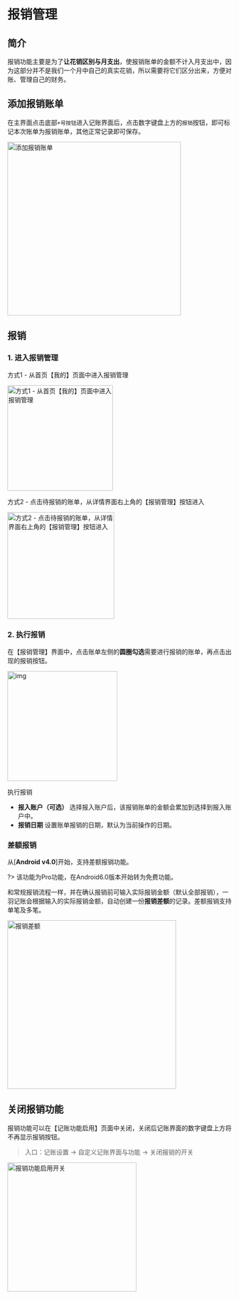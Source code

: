 # 报销管理

## 简介

报销功能主要是为了**让花销区别与月支出**，使报销账单的金额不计入月支出中，因为这部分并不是我们一个月中自己的真实花销，所以需要将它们区分出来，方便对账、管理自己的财务。

## 添加报销账单

在主界面点击底部`+号按钮`进入记账界面后，点击数字键盘上方的`报销`按钮，即可标记本次账单为报销账单，其他正常记录即可保存。

<img src="https://s1.ax1x.com/2023/02/21/pSj8JGd.jpg" title="" alt="添加报销账单" width="390">

## 报销

### 1. 进入报销管理

方式1 - 从首页【我的】页面中进入报销管理

<img title="" src="https://s1.ax1x.com/2023/02/21/pSj8YRA.jpg" alt="方式1 - 从首页【我的】页面中进入报销管理" width="237">

方式2 - 点击待报销的账单，从详情界面右上角的【报销管理】按钮进入

<img src="https://s1.ax1x.com/2023/02/21/pSj8GPH.jpg" title="" alt="方式2 - 点击待报销的账单，从详情界面右上角的【报销管理】按钮进入" width="240">

### 2. 执行报销

在【报销管理】界面中，点击账单左侧的**圆圈勾选**需要进行报销的账单，再点击出现的报销按钮。

<img src="https://s1.ax1x.com/2023/02/21/pSj8asP.jpg" title="" alt="img" width="247">

执行报销

- **报入账户（可选）** 选择报入账户后，该报销账单的金额会累加到选择到报入账户中。
- **报销日期** 设置账单报销的日期，默认为当前操作的日期。

### 差额报销

从[**Android v4.0**]开始，支持差额报销功能。

?> 该功能为Pro功能，在Android6.0版本开始转为免费功能。

和常规报销流程一样，并在确认报销前可输入实际报销金额（默认全部报销），一羽记账会根据输入的实际报销金额，自动创建一份**报销差额**的记录。差额报销支持单笔及多笔。

<img src="https://s1.ax1x.com/2022/09/02/vIUkvD.jpg" title="" alt="报销差额" width="379">

## 关闭报销功能

报销功能可以在【记账功能启用】页面中关闭，关闭后记账界面的数字键盘上方将不再显示报销按钮。

> 入口：记账设置 -> 自定义记账界面与功能 -> 关闭报销的开关

<img src="https://s1.ax1x.com/2023/02/21/pSj8txI.jpg" title="" alt="报销功能启用开关" width="290">